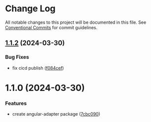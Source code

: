# Change Log

All notable changes to this project will be documented in this file.
See [Conventional Commits](https://conventionalcommits.org) for commit guidelines.

## [1.1.2](https://github.com/no-gravity-company/no-gravity-elements/compare/@no-gravity-elements/angular-adapter@1.1.0...@no-gravity-elements/angular-adapter@1.1.2) (2024-03-30)

### Bug Fixes

- fix cicd publish ([f084cef](https://github.com/no-gravity-company/no-gravity-elements/commit/f084cefcecb4f411e11da6413aa4fa9f6fbdda72))

# 1.1.0 (2024-03-30)

### Features

- create angular-adapter package ([7cbc090](https://github.com/no-gravity-company/no-gravity-elements/commit/7cbc09087aa7cf464628ad4f4e62d4b29d16a83e))
